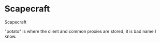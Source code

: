 Scapecraft
==========

Scapecraft


"potato" is where the client and common proxies are stored, it is bad name I know.
